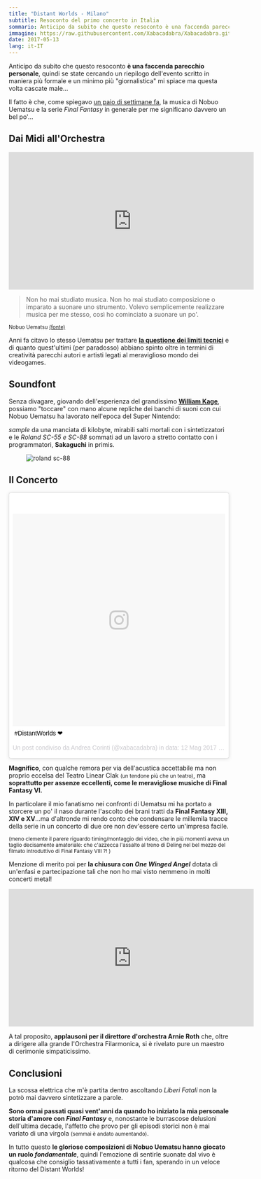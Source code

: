 ```yaml
---
title: "Distant Worlds - Milano"
subtitle: Resoconto del primo concerto in Italia
sommario: Anticipo da subito che questo resoconto è una faccenda parecchio personale...
immagine: https://raw.githubusercontent.com/Xabacadabra/Xabacadabra.github.io/master/images/distant-worlds.jpg
date: 2017-05-13
lang: it-IT
---
```


Anticipo da subito che questo resoconto **è una faccenda parecchio personale**, quindi se state cercando un riepilogo dell'evento scritto in maniera più formale e un minimo più "giornalistica" mi spiace ma questa volta cascate male...

Il fatto è che, come spiegavo [un paio di settimane fa](/2017/pausetta/), la musica di Nobuo Uematsu e la serie _Final Fantasy_ in generale per me significano davvero un bel po'...

## Dai Midi all'Orchestra

<iframe width="560" height="315" src="https://www.youtube.com/embed/eRkHEFisMDo" frameborder="0" allowfullscreen></iframe>

> Non ho mai studiato musica. Non ho mai studiato composizione o imparato a suonare uno strumento. Volevo semplicemente realizzare musica per me stesso, così ho cominciato a suonare un po'.

<small>Nobuo Uematsu [(fonte)](https://daily.redbullmusicacademy.com/2014/10/nobuo-uematsu-interview) </small>

Anni fa citavo lo stesso Uematsu per trattare [**la questione dei limiti tecnici**](/2015/nobuo-uematsu-e-la-bellezza-dei-limiti/) e di quanto quest'ultimi (per paradosso) abbiano spinto oltre in termini di creatività parecchi autori e artisti legati al meraviglioso mondo dei videogames.

## Soundfont

Senza divagare, giovando dell'esperienza del grandissimo [**William Kage**](https://www.williamkage.com/snes_soundfonts/), possiamo "toccare" con mano alcune repliche dei banchi di suoni con cui Nobuo Uematsu ha lavorato nell'epoca del Super Nintendo:

_sample_ da una manciata di kilobyte, mirabili salti mortali con i sintetizzatori e le _Roland SC-55 e SC-88_  sommati ad un lavoro a stretto contatto con i programmatori, **Sakaguchi** in primis.

<figure>
<img src='https://upload.wikimedia.org/wikipedia/commons/thumb/d/dd/Roland_SC-88Pro.jpg/1024px-Roland_SC-88Pro.jpg' alt='roland sc-88'>
</figure>

## Il Concerto

<blockquote class="instagram-media" data-instgrm-captioned data-instgrm-version="7" style=" background:#FFF; border:0; border-radius:3px; box-shadow:0 0 1px 0 rgba(0,0,0,0.5),0 1px 10px 0 rgba(0,0,0,0.15); margin: 1px; max-width:658px; padding:0; width:99.375%; width:-webkit-calc(100% - 2px); width:calc(100% - 2px);"><div style="padding:8px;"> <div style=" background:#F8F8F8; line-height:0; margin-top:40px; padding:50.0% 0; text-align:center; width:100%;"> <div style=" background:url(data:image/png;base64,iVBORw0KGgoAAAANSUhEUgAAACwAAAAsCAMAAAApWqozAAAABGdBTUEAALGPC/xhBQAAAAFzUkdCAK7OHOkAAAAMUExURczMzPf399fX1+bm5mzY9AMAAADiSURBVDjLvZXbEsMgCES5/P8/t9FuRVCRmU73JWlzosgSIIZURCjo/ad+EQJJB4Hv8BFt+IDpQoCx1wjOSBFhh2XssxEIYn3ulI/6MNReE07UIWJEv8UEOWDS88LY97kqyTliJKKtuYBbruAyVh5wOHiXmpi5we58Ek028czwyuQdLKPG1Bkb4NnM+VeAnfHqn1k4+GPT6uGQcvu2h2OVuIf/gWUFyy8OWEpdyZSa3aVCqpVoVvzZZ2VTnn2wU8qzVjDDetO90GSy9mVLqtgYSy231MxrY6I2gGqjrTY0L8fxCxfCBbhWrsYYAAAAAElFTkSuQmCC); display:block; height:44px; margin:0 auto -44px; position:relative; top:-22px; width:44px;"></div></div> <p style=" margin:8px 0 0 0; padding:0 4px;"> <a href="https://www.instagram.com/p/BUAOOH1DdmO/" style=" color:#000; font-family:Arial,sans-serif; font-size:14px; font-style:normal; font-weight:normal; line-height:17px; text-decoration:none; word-wrap:break-word;" target="_blank">#DistantWorlds ❤</a></p> <p style=" color:#c9c8cd; font-family:Arial,sans-serif; font-size:14px; line-height:17px; margin-bottom:0; margin-top:8px; overflow:hidden; padding:8px 0 7px; text-align:center; text-overflow:ellipsis; white-space:nowrap;">Un post condiviso da Andrea Corinti (@xabacadabra) in data: <time style=" font-family:Arial,sans-serif; font-size:14px; line-height:17px;" datetime="2017-05-12T19:08:23+00:00">12 Mag 2017 alle ore 12:08 PDT</time></p></div></blockquote>
<script async defer src="//platform.instagram.com/en_US/embeds.js"></script>

**Magnifico**, con qualche remora per via dell'acustica accettabile ma non proprio eccelsa del Teatro Linear CIak <small>(un tendone più che un teatro)</small>, ma **soprattutto per assenze eccellenti, come le meravigliose musiche di Final Fantasy VI.**

In particolare il mio fanatismo nei confronti di Uematsu mi ha portato a storcere un po' il naso durante l'ascolto dei brani tratti da **Final Fantasy XIII, XIV e XV**...ma d'altronde mi rendo conto che condensare le millemila tracce della serie in un concerto di due ore non dev'essere certo un'impresa facile.

<small>(meno clemente il parere riguardo timing/montaggio dei video, che in più momenti aveva un taglio decisamente amatoriale: che c'azzecca l'assalto al treno di Deling nel bel mezzo del filmato introduttivo di Final Fantasy VIII ?! )</small>

Menzione di merito poi per **la chiusura con _One Winged Angel_** dotata di un'enfasi e partecipazione tali che non ho mai visto nemmeno in molti concerti metal!

<iframe width="560" height="315" src="https://www.youtube.com/embed/tHG2Iv6pq7I" frameborder="0" allowfullscreen></iframe>

A tal proposito, **applausoni per il direttore d'orchestra Arnie Roth** che, oltre a dirigere alla grande l'Orchestra Filarmonica, si è rivelato pure un maestro di cerimonie simpaticissimo.

## Conclusioni

La scossa elettrica che m'è partita dentro ascoltando _Liberi Fatali_ non la potrò mai davvero sintetizzare a parole.

**Sono ormai passati quasi vent'anni da quando ho iniziato la mia personale storia d'amore con _Final Fantasy_** e, nonostante le burrascose delusioni dell'ultima decade, l'affetto che provo per gli episodi storici non è mai variato di una virgola <small> (semmai è andato aumentando)</small>.

In tutto questo **le gloriose composizioni di Nobuo Uematsu hanno giocato un ruolo _fondamentale_**, quindi l'emozione di sentirle suonate dal vivo è qualcosa che consiglio tassativamente a tutti i fan, sperando in un veloce ritorno del Distant Worlds!
